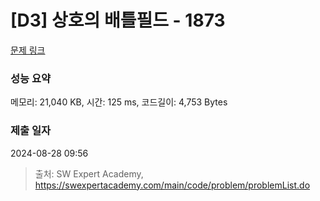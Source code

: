 # [D3] 상호의 배틀필드 - 1873 

[문제 링크](https://swexpertacademy.com/main/code/problem/problemDetail.do?contestProbId=AV5LyE7KD2ADFAXc) 

### 성능 요약

메모리: 21,040 KB, 시간: 125 ms, 코드길이: 4,753 Bytes

### 제출 일자

2024-08-28 09:56



> 출처: SW Expert Academy, https://swexpertacademy.com/main/code/problem/problemList.do